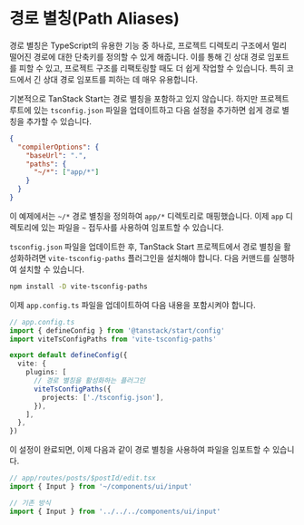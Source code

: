 # 경로 별칭(Path Aliases)

경로 별칭은 TypeScript의 유용한 기능 중 하나로, 프로젝트 디렉토리 구조에서 멀리 떨어진 경로에 대한 단축키를 정의할 수 있게 해줍니다. 이를 통해 긴 상대 경로 임포트를 피할 수 있고, 프로젝트 구조를 리팩토링할 때도 더 쉽게 작업할 수 있습니다. 특히 코드에서 긴 상대 경로 임포트를 피하는 데 매우 유용합니다.

기본적으로 TanStack Start는 경로 별칭을 포함하고 있지 않습니다. 하지만 프로젝트 루트에 있는 `tsconfig.json` 파일을 업데이트하고 다음 설정을 추가하면 쉽게 경로 별칭을 추가할 수 있습니다.

```json
{
  "compilerOptions": {
    "baseUrl": ".",
    "paths": {
      "~/*": ["app/*"]
    }
  }
}
```

이 예제에서는 `~/*` 경로 별칭을 정의하여 `app/*` 디렉토리로 매핑했습니다. 이제 `app` 디렉토리에 있는 파일을 `~` 접두사를 사용하여 임포트할 수 있습니다.

`tsconfig.json` 파일을 업데이트한 후, TanStack Start 프로젝트에서 경로 별칭을 활성화하려면 `vite-tsconfig-paths` 플러그인을 설치해야 합니다. 다음 커맨드를 실행하여 설치할 수 있습니다.

```sh
npm install -D vite-tsconfig-paths
```

이제 `app.config.ts` 파일을 업데이트하여 다음 내용을 포함시켜야 합니다.

```ts
// app.config.ts
import { defineConfig } from '@tanstack/start/config'
import viteTsConfigPaths from 'vite-tsconfig-paths'

export default defineConfig({
  vite: {
    plugins: [
      // 경로 별칭을 활성화하는 플러그인
      viteTsConfigPaths({
        projects: ['./tsconfig.json'],
      }),
    ],
  },
})
```

이 설정이 완료되면, 이제 다음과 같이 경로 별칭을 사용하여 파일을 임포트할 수 있습니다.

```ts
// app/routes/posts/$postId/edit.tsx
import { Input } from '~/components/ui/input'

// 기존 방식
import { Input } from '../../../components/ui/input'
```


